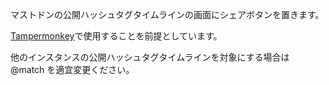マストドンの公開ハッシュタグタイムラインの画面にシェアボタンを置きます。

[Tampermonkey](http://tampermonkey.net/)で使用することを前提としています。

他のインスタンスの公開ハッシュタグタイムラインを対象にする場合は @match を適宜変更ください。